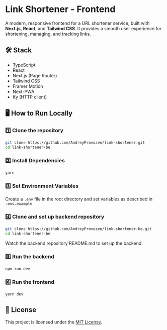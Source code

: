 # Link Shortener - Frontend

A modern, responsive frontend for a URL shortener service, built with **Next.js**, **React**, and **Tailwind CSS**. It provides a smooth user experience for shortening, managing, and tracking links.

## 🛠 Stack

- TypeScript
- React
- Next.js (Page Router)
- Tailwind CSS
- Framer Motion
- Next-PWA
- Ky (HTTP client)

## 🖥️ How to Run Locally

### 1️⃣ Clone the repository

```bash
git clone https://github.com/AndreyProvozen/link-shortener.git
cd link-shortener-be
```

### 2️⃣ Install Dependencies

```bash
yarn
```

### 3️⃣ Set Environment Variables

Create a `.env` file in the root directory and set variables as described in `.env.example`

### 4️⃣ Clone and set up backend repository

```bash
git clone https://github.com/AndreyProvozen/link-shortener-be.git
cd link-shortener-be
```

Watch the backend repository README.md to set up the backend.

### 5️⃣ Run the backend

```bash
npm run dev

```

### 6️⃣ Run the frontend

```bash
yarn dev
```

## 📜 License

This project is licensed under the [MIT License](https://mit-license.org/).
